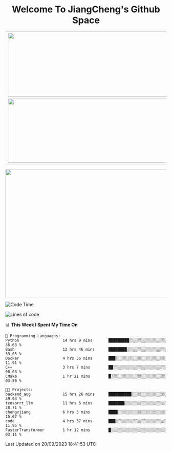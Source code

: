 <h1 align="center">Welcome To JiangCheng's Github Space</h1>

<table align="center" frame="void" rules="none" >
  <tr>
    <td>
      <div align="center"> <img height="200px" width="500px"  src="https://github-readme-stats.vercel.app/api?username=thisjiang&hide_title=true&hide_border=true&layout=compact&show_icons=trueline_height=21&text_color=000&icon_color=000&bg_color=0,ea6161,ffc64d,fffc4d,52fa5a&theme=graywhite" /> </div>
    </td>
    <td>
      <div align="center"> <img height="200px" width="500px" src="https://github-readme-stats.vercel.app/api/top-langs/?username=thisjiang&hide_title=true&hide_border=true&layout=compact&langs_count=6&text_color=000&icon_color=fff&bg_color=0,52fa5a,4dfcff,c64dff&theme=graywhite" /> </div>
    </td>
  </tr>
  <tr>
    <td>
      <div align="center"> <img height="200px" width="500px" src="https://github-readme-streak-stats.herokuapp.com/?user=thisjiang&hide_title=true&hide_border=true&layout=compact&langs_count=6" /> </div>
    </td>
    <td>
      <div align="center"> 
      <a href="https://github.com/" target="_blank"><img style="margin: 10px" src="https://profilinator.rishav.dev/skills-assets/git-scm-icon.svg" alt="Git" height="50" /></a>  
      <a href="https://www.linux.org/" target="_blank"><img style="margin: 10px" src="https://profilinator.rishav.dev/skills-assets/linux-original.svg" alt="Linux" height="50" /></a>  
      <a href="https://www.gnu.org/software/bash/" target="_blank"><img style="margin: 10px" src="https://profilinator.rishav.dev/skills-assets/gnu_bash-icon.svg" alt="Bash" height="50" /></a>  
      </div>
    </td>
  </tr>
</table>

<div align="center"> <img height="400px" width="1000px" src="https://github-readme-activity-graph.cyclic.app/graph?username=thisjiang&theme=react&hide_title=true&hide_border=true&layout=compact&langs_count=6" /> </div></td>

<!--START_SECTION:waka-->
![Code Time](http://img.shields.io/badge/Code%20Time-282%20hrs%2032%20mins-blue)

![Lines of code](https://img.shields.io/badge/From%20Hello%20World%20I%27ve%20Written-602.5%20thousand%20lines%20of%20code-blue)

📊 **This Week I Spent My Time On** 

```text
💬 Programming Languages: 
Python                   14 hrs 9 mins       █████████░░░░░░░░░░░░░░░░   36.63 % 
Bash                     12 hrs 46 mins      ████████░░░░░░░░░░░░░░░░░   33.05 % 
Docker                   4 hrs 36 mins       ███░░░░░░░░░░░░░░░░░░░░░░   11.91 % 
C++                      3 hrs 7 mins        ██░░░░░░░░░░░░░░░░░░░░░░░   08.08 % 
CMake                    1 hr 21 mins        █░░░░░░░░░░░░░░░░░░░░░░░░   03.50 % 

🐱‍💻 Projects: 
backend_aug              15 hrs 26 mins      ██████████░░░░░░░░░░░░░░░   39.93 % 
tensorrt_llm             11 hrs 6 mins       ███████░░░░░░░░░░░░░░░░░░   28.71 % 
chengvjiang              6 hrs 3 mins        ████░░░░░░░░░░░░░░░░░░░░░   15.67 % 
code                     4 hrs 37 mins       ███░░░░░░░░░░░░░░░░░░░░░░   11.95 % 
FasterTransformer        1 hr 12 mins        █░░░░░░░░░░░░░░░░░░░░░░░░   03.11 % 
```


 Last Updated on 20/09/2023 18:41:53 UTC
<!--END_SECTION:waka-->
